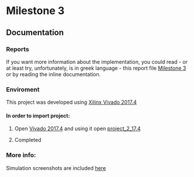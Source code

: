 # Milestone 3

## Documentation

### Reports
If you want more information about the implementation, you could read - or at least try, unfortunately, is in greek language - this report file [Milestone 3](./doc/Milestone-3-Report.pdf) or by reading the inline documentation.


### Enviroment
This project was developed using [Xilinx Vivado 2017.4](https://www.xilinx.com/support/download/index.html/content/xilinx/en/downloadNav/vivado-design-tools/2017-4.html)

#### In order to import project:

1. Open [Vivado 2017.4](https://www.xilinx.com/support/download/index.html/content/xilinx/en/downloadNav/vivado-design-tools/2017-4.html) and using it open [project_2_17.4](./project_2_17.4)

2. Completed

### More info:
Simulation screenshots are included [here](./doc/sim)
